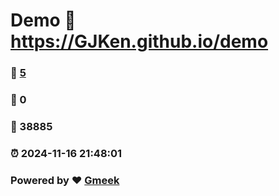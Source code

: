 # Demo :link: https://GJKen.github.io/demo 
### :page_facing_up: [5](https://GJKen.github.io/demo/tag.html) 
### :speech_balloon: 0 
### :hibiscus: 38885 
### :alarm_clock: 2024-11-16 21:48:01 
### Powered by :heart: [Gmeek](https://github.com/Meekdai/Gmeek)
